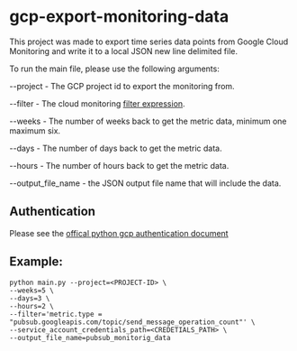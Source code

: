 # gcp-export-monitoring-data

This project was made to export time series data points from Google Cloud Monitoring and write it to a local JSON new line delimited file.

To run the main file, please use the following arguments:

--project - The GCP project id to export the monitoring from.

--filter - The cloud monitoring [filter expression](https://cloud.google.com/monitoring/api/v3/filters).

--weeks - The number of weeks back to get the metric data, minimum one maximum six.

--days - The number of days back to get the metric data.

--hours - The number of hours back to get the metric data.

--output_file_name - the JSON output file name that will include the data.

## Authentication

Please see the [offical python gcp authentication document](https://googleapis.dev/python/google-api-core/latest/auth.html) 

## Example:

```
python main.py --project=<PROJECT-ID> \
--weeks=5 \
--days=3 \
--hours=2 \
--filter='metric.type = "pubsub.googleapis.com/topic/send_message_operation_count"' \
--service_account_credentials_path=<CREDETIALS_PATH> \
--output_file_name=pubsub_monitorig_data

```
